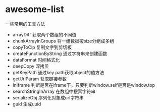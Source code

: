 # awesome-list
一些常用的工具方法

- arrayDiff 获取两个数组的不同值
- chunkArrayInGroups 将一组数据按size分组成多组
- copyToClp 复制文字到剪切板
- createFunctionByString 通过字符串来创建函数
- dataFormat 时间格式化
- deepCopy 深拷贝
- getKeyPath 通过key path获取object的值方法
- getUrlParam 获取链接参数
- inIframe 判断是否在iframe下，只要判断window.self是否是window.top
- searchStringInArray 在数组中搜索字符串
- serializeObj 序列化对象成url字符串
- guid 生成uuid